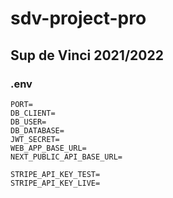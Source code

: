 # sdv-project-pro

## Sup de Vinci 2021/2022

### **.env**

```
PORT=
DB_CLIENT=
DB_USER=
DB_DATABASE=
JWT_SECRET=
WEB_APP_BASE_URL=
NEXT_PUBLIC_API_BASE_URL=

STRIPE_API_KEY_TEST=
STRIPE_API_KEY_LIVE=
```
